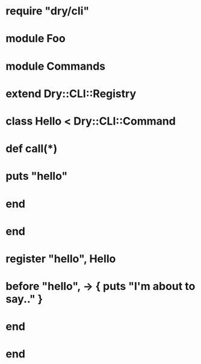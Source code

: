   #   require "dry/cli"
  #
  #   module Foo
  #     module Commands
  #       extend Dry::CLI::Registry
  #
  #       class Hello < Dry::CLI::Command
  #         def call(*)
  #           puts "hello"
  #         end
  #       end
  #
  #       register "hello", Hello
  #       before "hello", -> { puts "I'm about to say.." }
  #     end
  #   end

